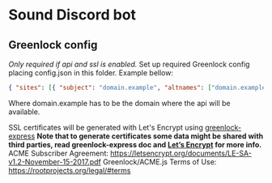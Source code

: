# Sound Discord bot
## Greenlock config
*Only required if api and ssl is enabled.*
Set up required Greenlock config placing config.json in this folder. Example bellow:
```json
{ "sites": [{ "subject": "domain.example", "altnames": ["domain.example"] }] }
```
Where domain.example has to be the domain where the api will be available.

SSL certificates will be generated with Let's Encrypt using [greenlock-express](https://git.rootprojects.org/root/greenlock-express.js) **Note that to generate certificates some data might be shared with third parties, read greenlock-express doc and [Let’s Encrypt](https://letsencrypt.org/es/) for more info.**
ACME Subscriber Agreement: https://letsencrypt.org/documents/LE-SA-v1.2-November-15-2017.pdf
Greenlock/ACME.js Terms of Use: https://rootprojects.org/legal/#terms